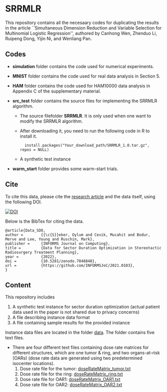 # SRRMLR

This repository contains all the necesaary codes for duplicating the results in the article ``Simultaneous Dimension Reduction and Variable Selection for Multinomial Logistic Regression'', authored by Canhong Wen, Zhenduo Li, Ruipeng Dong, Yijin Ni, and Wenliang Pan.


## Codes

- __simulation__ folder contains the code used for numerical experiments.

- __MNIST__ folder contains the code used for real data analysis in Section 5.

- __HAM__ folder contains the code used for HAM10000 data analysis in Appendix C of the supplementary material.

    
- __src_test__ folder contains the source files for implementing the SRRMLR algorithm. 

    * The source filefolder __SRRMLR__. It is only used when one want to modify the SRRMLR algorithm.
      
    * After downloading it, you need to run the following code in R to install it.

            install.packages("Your_download_path/SRRMLR_1.0.tar.gz", repos = NULL)
    * A synthetic test instance

- __warm_start__ folder provides some warm-start trials.


## Cite

To cite this data, please cite the [research article](https://doi.org/10.1287/????) and the data itself, using the following DOI.

[![DOI](https://zenodo.org/badge/524492449.svg)](https://zenodo.org/badge/latestdoi/524492449)


Below is the BibTex for citing the data.

```
@article{Data_SDO,
author =        {{\c{S}}eker, Oylum and Cevik, Mucahit and Bodur, Merve and Lee, Young and Ruschin, Mark},
publisher =     {INFORMS Journal on Computing},
title =         {Data for Sector Duration Optimization in Stereotactic Radiosurgery Treatment Planning},
year =          {2022},
doi =           {10.5281/zenodo.7048848},
url =           {https://github.com/INFORMSJoC/2021.0103},
}  
```



## Content

This repository includes

1. A synthetic test instance for sector duration optimization (actual patient data used in the paper is not shared due to privacy concerns)
1. A file describing instance data format  
1. A file containing sample results for the provided instance


Instance data files are located in the folder [data](data). The folder contains five text files.

* There are four different text files containing dose rate matrices for different structures, which are one tumor & ring, and two organs-at-risk (OARs) (dose rate data are generated using two predetermined isocenter locations).
    1. Dose rate file for the tumor: [doseRateMatrix_tumor.txt](data/doseRateMatrix_tumor.txt)
    1. Dose rate file for the ring: [doseRateMatrix_ring.txt](data/doseRateMatrix_ring.txt)
    1. Dose rate file for OAR1: [doseRateMatrix_OAR1.txt](data/doseRateMatrix_OAR1.txt)
    1. Dose rate file for OAR2: [doseRateMatrix_OAR2.txt](data/doseRateMatrix_OAR2.txt) 
